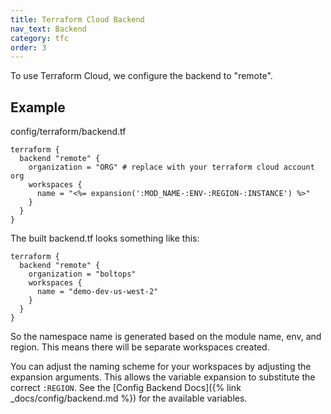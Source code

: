 ```yaml
---
title: Terraform Cloud Backend
nav_text: Backend
category: tfc
order: 3
---
```


To use Terraform Cloud, we configure the backend to "remote".

## Example

config/terraform/backend.tf

```hcl
terraform {
  backend "remote" {
    organization = "ORG" # replace with your terraform cloud account org
    workspaces {
      name = "<%= expansion(':MOD_NAME-:ENV-:REGION-:INSTANCE') %>"
    }
  }
}
```

The built backend.tf looks something like this:

```hcl
terraform {
  backend "remote" {
    organization = "boltops"
    workspaces {
      name = "demo-dev-us-west-2"
    }
  }
}
```

So the namespace name is generated based on the module name, env, and region. This means there will be separate workspaces created.

You can adjust the naming scheme for your workspaces by adjusting the expansion arguments. This allows the variable expansion to substitute the correct `:REGION`. See the [Config Backend Docs]({% link _docs/config/backend.md %}) for the available variables.
